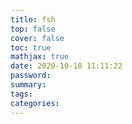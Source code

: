 ```yaml
---
title: fsh
top: false
cover: false
toc: true
mathjax: true
date: 2020-10-18 11:11:22
password:
summary:
tags:
categories:
---
```

